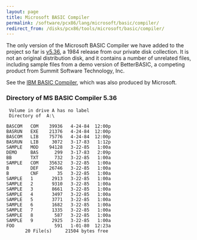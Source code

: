 ```yaml
---
layout: page
title: Microsoft BASIC Compiler
permalink: /software/pcx86/lang/microsoft/basic/compiler/
redirect_from: /disks/pcx86/tools/microsoft/basic/compiler/
---
```


The only version of the Microsoft BASIC Compiler we have added to the project so far is
[v5.36](#directory-of-ms-basic-compiler-536), a 1984 release from our private disk collection.
It is not an original distribution disk, and it contains a number of unrelated files, including sample files
from a demo version of BetterBASIC, a competing product from Summit Software Technology, Inc.

See the [IBM BASIC Compiler](/software/pcx86/lang/ibm/basic/compiler/1.00/), which was also produced by Microsoft.

### Directory of MS BASIC Compiler 5.36 

	 Volume in drive A has no label
	 Directory of  A:\

	BASCOM   COM    39936   4-24-84  12:00p
	BASRUN   EXE    21376   4-24-84  12:00p
	BASCOM   LIB    75776   4-24-84  12:00p
	BASRUN   LIB     3072   3-17-83   1:12p
	SAMPLE   MOD    94128   3-22-85   1:00a
	DEMO     BAS      299   3-17-83   2:09p
	BB       TXT      732   3-22-85   1:00a
	SAMPLE   COM    35632   3-22-85   1:00a
	B        DEF    26746   3-22-85   1:00a
	B        CNF       35   3-22-85   1:00a
	SAMPLE   1       2913   3-22-85   1:00a
	SAMPLE   2       9310   3-22-85   1:00a
	SAMPLE   3       8661   3-22-85   1:00a
	SAMPLE   4       3497   3-22-85   1:00a
	SAMPLE   5       3771   3-22-85   1:00a
	SAMPLE   6       1682   3-22-85   1:00a
	SAMPLE   7       1335   3-22-85   1:00a
	SAMPLE   8        587   3-22-85   1:00a
	SAMPLE   9       2925   3-22-85   1:00a
	FOO               591   1-01-80  12:23a
	       20 File(s)     21504 bytes free
